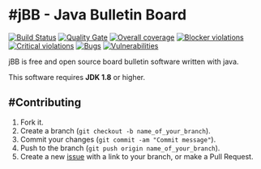 #jBB - Java Bulletin Board
=================================
[![Build Status](http://vps289371.ovh.net:8000/buildStatus/icon?job=jBB-build-feature_postgres_0.10.0_20170913)](http://vps289371.ovh.net:8000/job/jBB-build-feature_postgres_0.10.0_20170913/) 
[![Quality Gate](http://vps289371.ovh.net:9000/api/badges/gate?key=org.jbb:jbb-parent:0.10.0-postgres-SNAPSHOT)](http://vps289371.ovh.net:9000/dashboard?id=org.jbb%3Ajbb-parent%3A0.10.0-postgres-SNAPSHOT)
[![Overall coverage](http://vps289371.ovh.net:9000/api/badges/measure?key=org.jbb:jbb-parent:0.10.0-postgres-SNAPSHOT&metric=coverage&blinking=true)](http://vps289371.ovh.net:9000/dashboard?id=org.jbb%3Ajbb-parent%3A0.10.0-postgres-SNAPSHOT) 
[![Blocker violations](http://vps289371.ovh.net:9000/api/badges/measure?key=org.jbb:jbb-parent:0.10.0-postgres-SNAPSHOT&metric=blocker_violations&blinking=true)](http://vps289371.ovh.net:9000/dashboard?id=org.jbb%3Ajbb-parent%3A0.10.0-postgres-SNAPSHOT) 
[![Critical violations](http://vps289371.ovh.net:9000/api/badges/measure?key=org.jbb:jbb-parent:0.10.0-postgres-SNAPSHOT&metric=critical_violations&blinking=true)](http://vps289371.ovh.net:9000/dashboard?id=org.jbb%3Ajbb-parent%3A0.10.0-postgres-SNAPSHOT) 
[![Bugs](http://vps289371.ovh.net:9000/api/badges/measure?key=org.jbb:jbb-parent:0.10.0-postgres-SNAPSHOT&metric=bugs&blinking=true)](http://vps289371.ovh.net:9000/dashboard?id=org.jbb%3Ajbb-parent%3A0.10.0-postgres-SNAPSHOT) 
[![Vulnerabilities](http://vps289371.ovh.net:9000/api/badges/measure?key=org.jbb:jbb-parent:0.10.0-postgres-SNAPSHOT&metric=vulnerabilities&blinking=true)](http://vps289371.ovh.net:9000/dashboard?id=org.jbb%3Ajbb-parent%3A0.10.0-postgres-SNAPSHOT)


jBB is free and open source board bulletin software written with java.


This software requires **JDK 1.8** or higher.

#Contributing
------------

1. Fork it.
2. Create a branch (`git checkout -b name_of_your_branch`).
3. Commit your changes (`git commit -am "Commit message"`).
4. Push to the branch (`git push origin name_of_your_branch`).
5. Create a new [issue](https://github.com/jbb-project/jbb/issues/new) with a link to your branch, or make a Pull Request.
